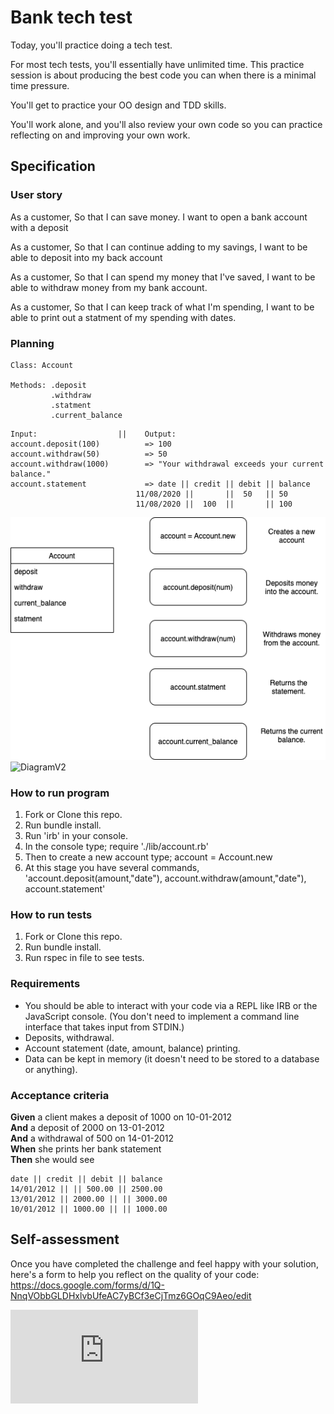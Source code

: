 # Bank tech test

Today, you'll practice doing a tech test.

For most tech tests, you'll essentially have unlimited time.  This practice session is about producing the best code you can when there is a minimal time pressure.

You'll get to practice your OO design and TDD skills.

You'll work alone, and you'll also review your own code so you can practice reflecting on and improving your own work.

## Specification

### User story

As a customer,
So that I can save money.
I want to open a bank account with a deposit

As a customer,
So that I can continue adding to my savings,
I want to be able to deposit into my back account

As a customer,
So that I can spend my money that I've saved,
I want to be able to withdraw money from my bank account.

As a customer,
So that I can keep track of what I'm spending,
I want to be able to print out a statment of my spending with dates.

### Planning 
```
Class: Account

Methods: .deposit
         .withdraw
         .statment
         .current_balance
```

```
Input:                  ||    Output:
account.deposit(100)          => 100
account.withdraw(50)          => 50
account.withdraw(1000)        => "Your withdrawal exceeds your current balance."
account.statement             => date || credit || debit || balance
                            11/08/2020 ||       ||  50   || 50
                            11/08/2020 ||  100  ||       || 100

```

![DiagramV1](images/bank-tech-test-class-diagram.png)
![DiagramV2](images/bank-tech-test-class-diagram(1).png)


### How to run program

1. Fork or Clone this repo.
2. Run bundle install.
3. Run 'irb' in your console.
4. In the console type; require './lib/account.rb'
5. Then to create a new account type; account = Account.new
6. At this stage you have several commands, 'account.deposit(amount,"date"), account.withdraw(amount,"date"), account.statement'

### How to run tests

1. Fork or Clone this repo.
2. Run bundle install.
3. Run rspec in file to see tests.

### Requirements

* You should be able to interact with your code via a REPL like IRB or the JavaScript console.  (You don't need to implement a command line interface that takes input from STDIN.)
* Deposits, withdrawal.
* Account statement (date, amount, balance) printing.
* Data can be kept in memory (it doesn't need to be stored to a database or anything).

### Acceptance criteria

**Given** a client makes a deposit of 1000 on 10-01-2012  
**And** a deposit of 2000 on 13-01-2012  
**And** a withdrawal of 500 on 14-01-2012  
**When** she prints her bank statement  
**Then** she would see

```
date || credit || debit || balance
14/01/2012 || || 500.00 || 2500.00
13/01/2012 || 2000.00 || || 3000.00
10/01/2012 || 1000.00 || || 1000.00
```

## Self-assessment

Once you have completed the challenge and feel happy with your solution, here's a form to help you reflect on the quality of your code: https://docs.google.com/forms/d/1Q-NnqVObbGLDHxlvbUfeAC7yBCf3eCjTmz6GOqC9Aeo/edit

![Tracking pixel](https://githubanalytics.herokuapp.com/course/individual_challenges/bank_tech_test.md)